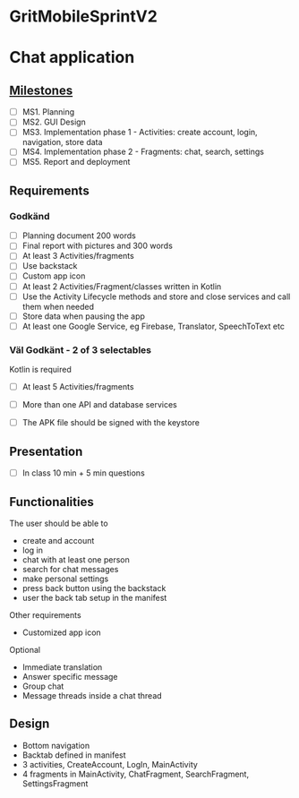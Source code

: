 
# GritMobileSprintV2
# Chat application

  
  
## [Milestones](https://github.com/tallner/GritMobileSprintV2/milestones)
- [ ] MS1. Planning
- [ ] MS2. GUI Design
- [ ] MS3. Implementation phase 1 - Activities: create account, login, navigation, store data
- [ ] MS4. Implementation phase 2 - Fragments: chat, search, settings
- [ ] MS5. Report and deployment
  
## Requirements
### Godkänd
- [ ] Planning document 200 words
- [ ] Final report with pictures and 300 words
- [ ] At least 3 Activities/fragments
- [ ] Use backstack 
- [ ] Custom app icon
- [ ] At least 2 Activities/Fragment/classes written in Kotlin
- [ ] Use the Activity Lifecycle methods and store and close services and call them when needed 
- [ ] Store data when pausing the app
- [ ] At least one Google Service, eg Firebase, Translator, SpeechToText etc
  
### Väl Godkänt - 2 of 3 selectables
Kotlin is required
- [ ] At least 5 Activities/fragments
- [ ] More than one API and database services
- [ ] The APK file should be signed with the keystore
  
  
## Presentation
- [ ] In class 10 min + 5 min questions


## Functionalities
The user should be able to
-  create and account
-  log in
-  chat with at least one person
-  search for chat messages
-  make personal settings
-  press back button using the backstack
-  user the back tab setup in the manifest

Other requirements
- Customized app icon

Optional
-  Immediate translation
-  Answer specific message
-  Group chat
-  Message threads inside a chat thread

## Design
-  Bottom navigation
-  Backtab defined in manifest
-  3 activities, CreateAccount, LogIn, MainActivity
-  4 fragments in MainActivity, ChatFragment, SearchFragment, SettingsFragment




  

  
  
